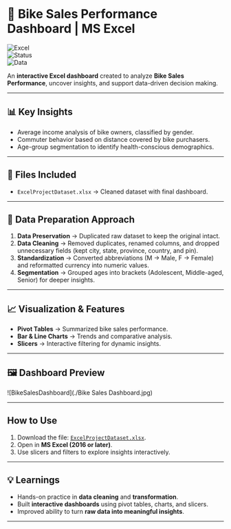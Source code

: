 # 🚴 Bike Sales Performance Dashboard | MS Excel  

![Excel](https://img.shields.io/badge/Tool-MS%20Excel-217346?logo=microsoft-excel&logoColor=white)  
![Status](https://img.shields.io/badge/Project%20Type-Dashboard-brightgreen)  
![Data](https://img.shields.io/badge/Data-Cleaned%20%26%20Analyzed-blue)  

An **interactive Excel dashboard** created to analyze **Bike Sales Performance**, uncover insights, and support data-driven decision making.  

---

## 📊 Key Insights
-  Average income analysis of bike owners, classified by gender.  
-  Commuter behavior based on distance covered by bike purchasers.  
-  Age-group segmentation to identify health-conscious demographics.  

---

## 📂 Files Included
- `ExcelProjectDataset.xlsx` → Cleaned dataset with final dashboard.  

---

## 🔎 Data Preparation Approach
1. **Data Preservation** → Duplicated raw dataset to keep the original intact.  
2. **Data Cleaning** → Removed duplicates, renamed columns, and dropped unnecessary fields (kept city, state, province, country, and pin).  
3. **Standardization** → Converted abbreviations (M → Male, F → Female) and reformatted currency into numeric values.  
4. **Segmentation** → Grouped ages into brackets (Adolescent, Middle-aged, Senior) for deeper insights.  

---

## 📈 Visualization & Features
-  **Pivot Tables** → Summarized bike sales performance.  
-  **Bar & Line Charts** → Trends and comparative analysis.  
-  **Slicers** → Interactive filtering for dynamic insights.  

---

## 🖼️ Dashboard Preview 

![BikeSalesDashboard](./Bike Sales Dashboard.jpg)

---

##  How to Use
1. Download the file: [`ExcelProjectDataset.xlsx`](./ExcelProjectDataset.xlsx).  
2. Open in **MS Excel (2016 or later)**.  
3. Use slicers and filters to explore insights interactively.  

---

## 💡 Learnings
- Hands-on practice in **data cleaning** and **transformation**.  
- Built **interactive dashboards** using pivot tables, charts, and slicers.  
- Improved ability to turn **raw data into meaningful insights**.  

---
